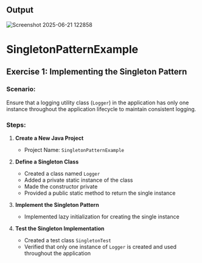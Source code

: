 ## Output
![Screenshot 2025-06-21 122858](https://github.com/user-attachments/assets/dec5fe12-acb5-43f7-81c5-6e17cbf0c805)

# SingletonPatternExample

## Exercise 1: Implementing the Singleton Pattern

### Scenario:
Ensure that a logging utility class (`Logger`) in the application has only one instance throughout the application lifecycle to maintain consistent logging.

### Steps:

1. **Create a New Java Project**  
   - Project Name: `SingletonPatternExample`

2. **Define a Singleton Class**  
   - Created a class named `Logger`  
   - Added a private static instance of the class  
   - Made the constructor private  
   - Provided a public static method to return the single instance

3. **Implement the Singleton Pattern**  
   - Implemented lazy initialization for creating the single instance

4. **Test the Singleton Implementation**  
   - Created a test class `SingletonTest`  
   - Verified that only one instance of `Logger` is created and used throughout the application


